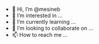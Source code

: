 - 👋 Hi, I’m @mesineb
- 👀 I’m interested in ...
- 🌱 I’m currently learning ...
- 💞️ I’m looking to collaborate on ...
- 📫 How to reach me ...

<!---
mesineb/mesineb is a ✨ special ✨ repository because its `README.md` (this file) appears on your GitHub profile.
You can click the Preview link to take a look at your changes.
--->
